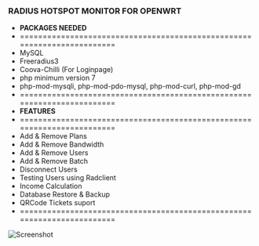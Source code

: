 ### RADIUS HOTSPOT MONITOR FOR OPENWRT

* **PACKAGES NEEDED**
* ========================================================================
* MySQL
* Freeradius3
* Coova-Chilli (For Loginpage)
* php minimum version 7
* php-mod-mysqli, php-mod-pdo-mysql, php-mod-curl, php-mod-gd
* ========================================================================
* **FEATURES**
* ========================================================================
* Add & Remove Plans
* Add & Remove Bandwidth
* Add & Remove Users
* Add & Remove Batch
* Disconnect Users
* Testing Users using Radclient
* Income Calculation
* Database Restore & Backup
* QRCode Tickets suport
* ========================================================================

![Screenshot](https://github.com/Maizil41/RadiusMonitor/blob/main/Capture1.PNG)

